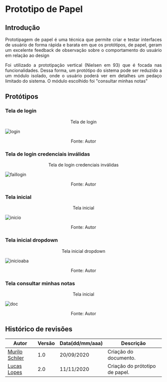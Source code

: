# Prototipo de Papel

## Introdução
<p align="justify"> Prototipagem de papel é uma técnica que permite criar e testar interfaces de usuário de forma rápida e barata em que os protótipos, de papel, geram um excelente feedback de observação sobre o comportamento do usuário em relação ao design </p>

<p align="justify"> Foi utilizado a prototipação vertical (Nielsen em 93) que  é focada nas funcionalidades. Dessa forma, um protótipo do sistema pode ser reduzido a um módulo isolado, onde o usuário poderá ver em detalhes um pedaço limitado do sistema. O módulo  escolhido foi "consultar minhas notas" </p>


## Protótipos

### Tela de login

<p align="center"> Tela de login </p>

![login](https://user-images.githubusercontent.com/38164895/98859285-b4842c80-2440-11eb-844f-11ab2c9310bd.jpg)

<p align="center"> Fonte: Autor </p>

### Tela de login credenciais inválidas

<p align="center" > Tela de login credenciais  inválidas </p>

![faillogin](https://user-images.githubusercontent.com/38164895/98859475-0462f380-2441-11eb-9d95-36c606912a71.jpg)

<p align="center"> Fonte: Autor </p>

### Tela inicial

<p align="center" > Tela inicial </p>

![inicio](https://user-images.githubusercontent.com/38164895/98859595-307e7480-2441-11eb-92e4-9f1dfd29c1ff.jpg)


<p align="center"> Fonte: Autor </p>

### Tela inicial dropdown


<p align="center" > Tela inicial dropdown </p>

![inicioaba](https://user-images.githubusercontent.com/38164895/98859671-4855f880-2441-11eb-9ac0-4c21f218d459.jpg)


<p align="center"> Fonte: Autor </p>


### Tela consultar minhas notas 


<p align="center" > Tela inicial </p>

![doc](https://user-images.githubusercontent.com/38164895/98859894-9ec33700-2441-11eb-8d9c-50a73eabd501.jpg)


<p align="center"> Fonte: Autor </p>












## **Histórico de revisões**
Autor | Versão | Data(dd/mm/aaa) | Descrição 
---- | ----------- | ------ | ---------
[Murilo Schiler](https://github.com/muriloschiler) | 1.0 | 20/09/2020 | Criação do documento.
[Lucas Lopes](https://github.com/lucaslop) | 2.0 | 11/11/2020 | Criação do prótotipo de papel.